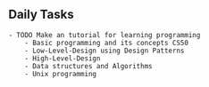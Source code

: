 ## Daily Tasks
	- TODO Make an tutorial for learning programming
		- Basic programming and its concepts CS50
		- Low-Level-Design using Design Patterns
		- High-Level-Design
		- Data structures and Algorithms
		- Unix programming